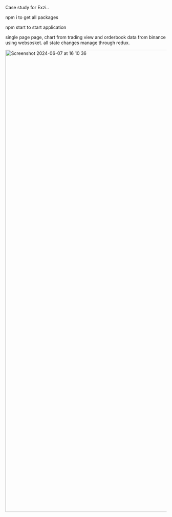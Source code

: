Case study for Exzi..

npm i to get all packages

npm start to start application

single page page, chart from trading view and orderbook data from binance using websosket. all state changes manage through redux.

<img width="1440" alt="Screenshot 2024-06-07 at 16 10 36" src="https://github.com/AJFX-01/EXZi-Case-Study/assets/109483854/790240ea-e88c-43be-8c3f-d37a6c1c1a18">
